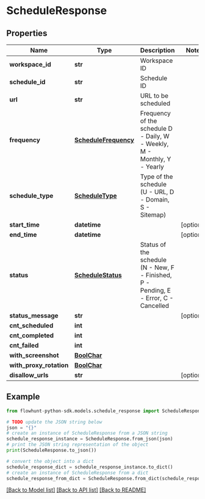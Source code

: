 # ScheduleResponse


## Properties

Name | Type | Description | Notes
------------ | ------------- | ------------- | -------------
**workspace_id** | **str** | Workspace ID | 
**schedule_id** | **str** | Schedule ID | 
**url** | **str** | URL to be scheduled | 
**frequency** | [**ScheduleFrequency**](ScheduleFrequency.md) | Frequency of the schedule D - Daily, W - Weekly, M - Monthly, Y - Yearly | 
**schedule_type** | [**ScheduleType**](ScheduleType.md) | Type of the schedule (U - URL, D - Domain, S - Sitemap) | 
**start_time** | **datetime** |  | [optional] 
**end_time** | **datetime** |  | [optional] 
**status** | [**ScheduleStatus**](ScheduleStatus.md) | Status of the schedule (N - New, F - Finished, P - Pending, E - Error, C - Cancelled | 
**status_message** | **str** |  | [optional] 
**cnt_scheduled** | **int** |  | 
**cnt_completed** | **int** |  | 
**cnt_failed** | **int** |  | 
**with_screenshot** | [**BoolChar**](BoolChar.md) |  | 
**with_proxy_rotation** | [**BoolChar**](BoolChar.md) |  | 
**disallow_urls** | **str** |  | [optional] 

## Example

```python
from flowhunt-python-sdk.models.schedule_response import ScheduleResponse

# TODO update the JSON string below
json = "{}"
# create an instance of ScheduleResponse from a JSON string
schedule_response_instance = ScheduleResponse.from_json(json)
# print the JSON string representation of the object
print(ScheduleResponse.to_json())

# convert the object into a dict
schedule_response_dict = schedule_response_instance.to_dict()
# create an instance of ScheduleResponse from a dict
schedule_response_from_dict = ScheduleResponse.from_dict(schedule_response_dict)
```
[[Back to Model list]](../README.md#documentation-for-models) [[Back to API list]](../README.md#documentation-for-api-endpoints) [[Back to README]](../README.md)


